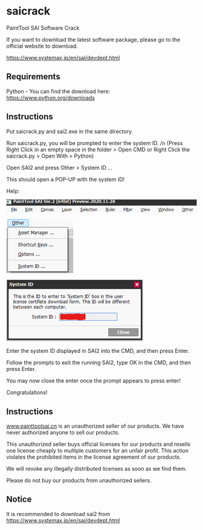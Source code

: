# saicrack
PaintTool SAI Software Crack


If you want to download the latest software package, please go to the official website to download.


https://www.systemax.jp/en/sai/devdept.html

## Requirements
Python - You can find the download here: https://www.python.org/downloads

## Instructions

Put saicrack.py and sai2.exe in the same directory.

Run saicrack.py, you will be prompted to enter the system ID. /n
(Press Right Click in an empty space in the folder > Open CMD or Right Click the saicrack.py > Open With > Python)

Open SAI2 and press Other > System ID ...

This should open a POP-UP with the system ID!

Help:

![Tutorial1](Images/Tuto1.png)

![Tutorial2](Images/Tuto2.png)

![Tutorial3](Images/Tuto3.png)


Enter the system ID displayed in SAI2 into the CMD, and then press Enter.

Follow the prompts to exit the running SAI2, type OK in the CMD, and then press Enter.

You may now close the enter once the prompt appears to press enter!

Congratulations!


## Instructions
www.painttoolsai.cn is an unauthorized seller of our products. We have never authorized anyone to sell our products.

This unauthorized seller buys official licenses for our products and resells one license cheaply to multiple customers for an unfair profit. This action violates the prohibited items in the license agreement of our products.

We will revoke any illegally distributed licenses as soon as we find them.

Please do not buy our products from unauthorized sellers.

## Notice
It is recommended to download sai2 from https://www.systemax.jp/en/sai/devdept.html
